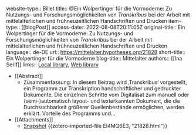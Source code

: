 website-type:: Billet
title:: @Ein Wolpertinger für die Vormoderne: Zu Nutzungs- und Forschungsmöglichkeiten von <em>Transkribus</em> bei der Arbeit mit mittelalterlichen und frühneuzeitlichen Handschriften und Drucken
item-type:: [[blogPost]]
access-date:: 2022-08-08T20:11:05Z
original-title:: Ein Wolpertinger für die Vormoderne: Zu Nutzungs- und Forschungsmöglichkeiten von <em>Transkribus</em> bei der Arbeit mit mittelalterlichen und frühneuzeitlichen Handschriften und Drucken
language:: de-DE
url:: https://mittelalter.hypotheses.org/21828
short-title:: Ein Wolpertinger für die Vormoderne
blog-title:: Mittelalter
authors:: [[Ina Serif]]
links:: [Local library](zotero://select/groups/2386895/items/LX8KZVNN), [Web library](https://www.zotero.org/groups/2386895/items/LX8KZVNN)

- [[Abstract]]
	- Zusammenfassung: In diesem Beitrag wird ‚Transkribus‘ vorgestellt, ein Programm zur Transkription handschriftlicher und gedruckter Dokumente. Die einzelnen Schritte vom Digitalisat zum manuell oder (semi-)automatisch layout- und texterkannten Dokument, die die Durchsuchbarkeit größerer Quellenbestände ermöglichen, werden erklärt. Vorteile des Programms und...
- [[Attachments]]
	- [Snapshot](https://mittelalter.hypotheses.org/21828) {{zotero-imported-file EI4MQ6E3, "21828.html"}}